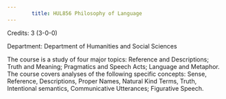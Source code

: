 ```yaml
---
        title: HUL856 Philosophy of Language
---
```

Credits: 3 (3-0-0)

Department: Department of Humanities and Social Sciences

The course is a study of four major topics: Reference and Descriptions; Truth and Meaning; Pragmatics and Speech Acts; Language and Metaphor. The course covers analyses of the following specific concepts: Sense, Reference, Descriptions, Proper Names, Natural Kind Terms, Truth, Intentional semantics, Communicative Utterances; Figurative Speech.